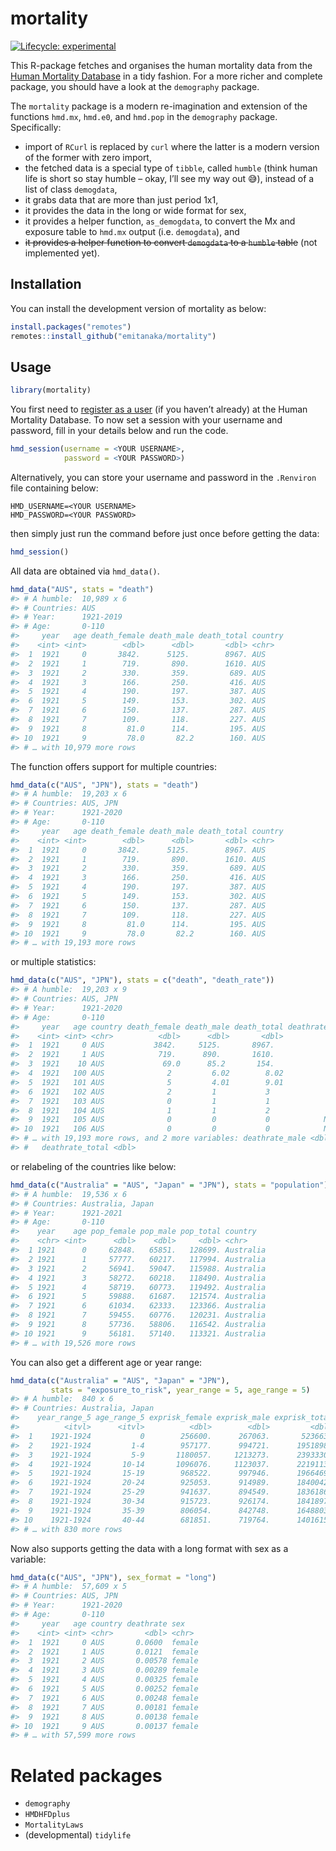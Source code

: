 
<!-- README.md is generated from README.Rmd. Please edit that file -->

# mortality

<!-- badges: start -->

[![Lifecycle:
experimental](https://img.shields.io/badge/lifecycle-experimental-orange.svg)](https://lifecycle.r-lib.org/articles/stages.html#experimental)
<!-- badges: end -->

This R-package fetches and organises the human mortality data from the
[Human Mortality Database](mortality.org) in a tidy fashion. For a more
richer and complete package, you should have a look at the `demography`
package.

The `mortality` package is a modern re-imagination and extension of the
functions `hmd.mx`, `hmd.e0`, and `hmd.pop` in the `demography` package.
Specifically:

-   import of `RCurl` is replaced by `curl` where the latter is a modern
    version of the former with zero import,
-   the fetched data is a special type of `tibble`, called `humble`
    (think human life is short so stay humble – okay, I’ll see my way
    out 😅), instead of a list of class `demogdata`,
-   it grabs data that are more than just period 1x1,
-   it provides the data in the long or wide format for sex,
-   it provides a helper function, `as_demogdata`, to convert the Mx and
    exposure table to `hmd.mx` output (i.e. `demogdata`), and
-   <strike>it provides a helper function to convert `demogdata` to a
    `humble` table</strike> (not implemented yet).

## Installation

You can install the development version of mortality as below:

``` r
install.packages("remotes")
remotes::install_github("emitanaka/mortality")
```

## Usage

``` r
library(mortality)
```

You first need to [register as a
user](https://www.mortality.org/mp/auth.pl) (if you haven’t already) at
the Human Mortality Database. To now set a session with your username
and password, fill in your details below and run the code.

``` r
hmd_session(username = <YOUR USERNAME>,
            password = <YOUR PASSWORD>)
```

Alternatively, you can store your username and password in the
`.Renviron` file containing below:

    HMD_USERNAME=<YOUR USERNAME>
    HMD_PASSWORD=<YOUR PASSWORD>

then simply just run the command before just once before getting the
data:

``` r
hmd_session()
```

All data are obtained via `hmd_data()`.

``` r
hmd_data("AUS", stats = "death")
#> # A humble:  10,989 x 6
#> # Countries: AUS
#> # Year:      1921-2019
#> # Age:       0-110
#>     year   age death_female death_male death_total country
#>    <int> <int>        <dbl>      <dbl>       <dbl> <chr>  
#>  1  1921     0       3842.      5125.        8967. AUS    
#>  2  1921     1        719.       890.        1610. AUS    
#>  3  1921     2        330.       359.         689. AUS    
#>  4  1921     3        166.       250.         416. AUS    
#>  5  1921     4        190.       197.         387. AUS    
#>  6  1921     5        149.       153.         302. AUS    
#>  7  1921     6        150.       137.         287. AUS    
#>  8  1921     7        109.       118.         227. AUS    
#>  9  1921     8         81.0      114.         195. AUS    
#> 10  1921     9         78.0       82.2        160. AUS    
#> # … with 10,979 more rows
```

The function offers support for multiple countries:

``` r
hmd_data(c("AUS", "JPN"), stats = "death")
#> # A humble:  19,203 x 6
#> # Countries: AUS, JPN
#> # Year:      1921-2020
#> # Age:       0-110
#>     year   age death_female death_male death_total country
#>    <int> <int>        <dbl>      <dbl>       <dbl> <chr>  
#>  1  1921     0       3842.      5125.        8967. AUS    
#>  2  1921     1        719.       890.        1610. AUS    
#>  3  1921     2        330.       359.         689. AUS    
#>  4  1921     3        166.       250.         416. AUS    
#>  5  1921     4        190.       197.         387. AUS    
#>  6  1921     5        149.       153.         302. AUS    
#>  7  1921     6        150.       137.         287. AUS    
#>  8  1921     7        109.       118.         227. AUS    
#>  9  1921     8         81.0      114.         195. AUS    
#> 10  1921     9         78.0       82.2        160. AUS    
#> # … with 19,193 more rows
```

or multiple statistics:

``` r
hmd_data(c("AUS", "JPN"), stats = c("death", "death_rate"))
#> # A humble:  19,203 x 9
#> # Countries: AUS, JPN
#> # Year:      1921-2020
#> # Age:       0-110
#>     year   age country death_female death_male death_total deathrate_female
#>    <int> <int> <chr>          <dbl>      <dbl>       <dbl>            <dbl>
#>  1  1921     0 AUS           3842.     5125.       8967.            0.0600 
#>  2  1921     1 AUS            719.      890.       1610.            0.0121 
#>  3  1921    10 AUS             69.0      85.2       154.            0.00125
#>  4  1921   100 AUS              2         6.02        8.02          0.170  
#>  5  1921   101 AUS              5         4.01        9.01          0.560  
#>  6  1921   102 AUS              2         1           3             0.453  
#>  7  1921   103 AUS              0         1           1             0      
#>  8  1921   104 AUS              1         1           2             1.04   
#>  9  1921   105 AUS              0         0           0            NA      
#> 10  1921   106 AUS              0         0           0            NA      
#> # … with 19,193 more rows, and 2 more variables: deathrate_male <dbl>,
#> #   deathrate_total <dbl>
```

or relabeling of the countries like below:

``` r
hmd_data(c("Australia" = "AUS", "Japan" = "JPN"), stats = "population")
#> # A humble:  19,536 x 6
#> # Countries: Australia, Japan
#> # Year:      1921-2021
#> # Age:       0-110
#>    year    age pop_female pop_male pop_total country  
#>    <chr> <int>      <dbl>    <dbl>     <dbl> <chr>    
#>  1 1921      0     62848.   65851.   128699. Australia
#>  2 1921      1     57777.   60217.   117994. Australia
#>  3 1921      2     56941.   59047.   115988. Australia
#>  4 1921      3     58272.   60218.   118490. Australia
#>  5 1921      4     58719.   60773.   119492. Australia
#>  6 1921      5     59888.   61687.   121574. Australia
#>  7 1921      6     61034.   62333.   123366. Australia
#>  8 1921      7     59455.   60776.   120231. Australia
#>  9 1921      8     57736.   58806.   116542. Australia
#> 10 1921      9     56181.   57140.   113321. Australia
#> # … with 19,526 more rows
```

You can also get a different age or year range:

``` r
hmd_data(c("Australia" = "AUS", "Japan" = "JPN"), 
         stats = "exposure_to_risk", year_range = 5, age_range = 5)
#> # A humble:  840 x 6
#> # Countries: Australia, Japan
#>    year_range_5 age_range_5 exprisk_female exprisk_male exprisk_total country  
#>          <itvl>      <itvl>          <dbl>        <dbl>         <dbl> <chr>    
#>  1    1921-1924           0        256600.      267063.       523663. Australia
#>  2    1921-1924         1-4        957177.      994721.      1951898. Australia
#>  3    1921-1924         5-9       1180057.     1213273.      2393330. Australia
#>  4    1921-1924       10-14       1096076.     1123037.      2219113. Australia
#>  5    1921-1924       15-19        968522.      997946.      1966469. Australia
#>  6    1921-1924       20-24        925053.      914989.      1840042. Australia
#>  7    1921-1924       25-29        941637.      894549.      1836186. Australia
#>  8    1921-1924       30-34        915723.      926174.      1841897. Australia
#>  9    1921-1924       35-39        806054.      842748.      1648803. Australia
#> 10    1921-1924       40-44        681851.      719764.      1401615. Australia
#> # … with 830 more rows
```

Now also supports getting the data with a long format with sex as a
variable:

``` r
hmd_data(c("AUS", "JPN"), sex_format = "long")
#> # A humble:  57,609 x 5
#> # Countries: AUS, JPN
#> # Year:      1921-2020
#> # Age:       0-110
#>     year   age country deathrate sex   
#>    <int> <int> <chr>       <dbl> <chr> 
#>  1  1921     0 AUS       0.0600  female
#>  2  1921     1 AUS       0.0121  female
#>  3  1921     2 AUS       0.00578 female
#>  4  1921     3 AUS       0.00289 female
#>  5  1921     4 AUS       0.00325 female
#>  6  1921     5 AUS       0.00252 female
#>  7  1921     6 AUS       0.00248 female
#>  8  1921     7 AUS       0.00181 female
#>  9  1921     8 AUS       0.00138 female
#> 10  1921     9 AUS       0.00137 female
#> # … with 57,599 more rows
```

# Related packages

-   `demography`
-   `HMDHFDplus`
-   `MortalityLaws`
-   (developmental) `tidylife`
